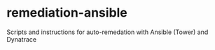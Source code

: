 # remediation-ansible
Scripts and instructions for auto-remedation with Ansible (Tower) and Dynatrace
